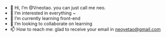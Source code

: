 - 👋 Hi, I’m @Vneotao. you can just call me neo.
- 👀 I’m interested in everything ~
- 🌱 I’m currently learning front-end
- 💞️ I’m looking to collaborate on learning
- 📫 How to reach me: glad to receive your email in neoyetao@gmail.com

<!---
Vneotao/Vneotao is a ✨ special ✨ repository because its `README.md` (this file) appears on your GitHub profile.
You can click the Preview link to take a look at your changes.
--->
